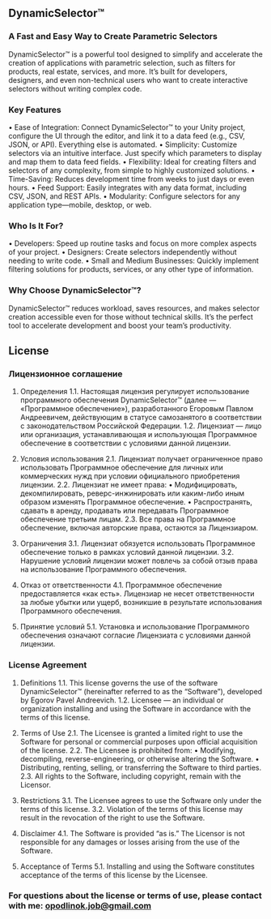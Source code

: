 ## DynamicSelector™
### A Fast and Easy Way to Create Parametric Selectors

DynamicSelector™ is a powerful tool designed to simplify and accelerate the creation of applications with parametric selection, such as filters for products, real estate, services, and more. It’s built for developers, designers, and even non-technical users who want to create interactive selectors without writing complex code.

### Key Features
• Ease of Integration: Connect DynamicSelector™ to your Unity project, configure the UI through the editor, and link it to a data feed (e.g., CSV, JSON, or API). Everything else is automated.
• Simplicity: Customize selectors via an intuitive interface. Just specify which parameters to display and map them to data feed fields.
• Flexibility: Ideal for creating filters and selectors of any complexity, from simple to highly customized solutions.
• Time-Saving: Reduces development time from weeks to just days or even hours.
• Feed Support: Easily integrates with any data format, including CSV, JSON, and REST APIs.
• Modularity: Configure selectors for any application type—mobile, desktop, or web.

### Who Is It For?
• Developers: Speed up routine tasks and focus on more complex aspects of your project.
• Designers: Create selectors independently without needing to write code.
• Small and Medium Businesses: Quickly implement filtering solutions for products, services, or any other type of information.

### Why Choose DynamicSelector™?
DynamicSelector™ reduces workload, saves resources, and makes selector creation accessible even for those without technical skills. It’s the perfect tool to accelerate development and boost your team’s productivity.

## License
### Лицензионное соглашение

1. Определения
1.1. Настоящая лицензия регулирует использование программного обеспечения DynamicSelector™ (далее — «Программное обеспечение»), разработанного Егоровым Павлом Андреевичем, действующим в статусе самозанятого в соответствии с законодательством Российской Федерации.
1.2. Лицензиат — лицо или организация, устанавливающая и использующая Программное обеспечение в соответствии с условиями данной лицензии.

2. Условия использования
2.1. Лицензиат получает ограниченное право использовать Программное обеспечение для личных или коммерческих нужд при условии официального приобретения лицензии.
2.2. Лицензиат не имеет права:
 • Модифицировать, декомпилировать, реверс-инжинировать или каким-либо иным образом изменять Программное обеспечение.
 • Распространять, сдавать в аренду, продавать или передавать Программное обеспечение третьим лицам.
2.3. Все права на Программное обеспечение, включая авторские права, остаются за Лицензиаром.

3. Ограничения
3.1. Лицензиат обязуется использовать Программное обеспечение только в рамках условий данной лицензии.
3.2. Нарушение условий лицензии может повлечь за собой отзыв права на использование Программного обеспечения.

4. Отказ от ответственности
4.1. Программное обеспечение предоставляется «как есть». Лицензиар не несет ответственности за любые убытки или ущерб, возникшие в результате использования Программного обеспечения.

5. Принятие условий
5.1. Установка и использование Программного обеспечения означают согласие Лицензиата с условиями данной лицензии.

### License Agreement

1. Definitions
1.1. This license governs the use of the software DynamicSelector™ (hereinafter referred to as the “Software”), developed by Egorov Pavel Andreevich.
1.2. Licensee — an individual or organization installing and using the Software in accordance with the terms of this license.

2. Terms of Use
2.1. The Licensee is granted a limited right to use the Software for personal or commercial purposes upon official acquisition of the license.
2.2. The Licensee is prohibited from:
 • Modifying, decompiling, reverse-engineering, or otherwise altering the Software.
 • Distributing, renting, selling, or transferring the Software to third parties.
2.3. All rights to the Software, including copyright, remain with the Licensor.

3. Restrictions
3.1. The Licensee agrees to use the Software only under the terms of this license.
3.2. Violation of the terms of this license may result in the revocation of the right to use the Software.

4. Disclaimer
4.1. The Software is provided “as is.” The Licensor is not responsible for any damages or losses arising from the use of the Software.

5. Acceptance of Terms
5.1. Installing and using the Software constitutes acceptance of the terms of this license by the Licensee.

### For questions about the license or terms of use, please contact with me: opodlinok.job@gmail.com
